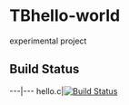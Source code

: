 # TBhello-world
experimental project

## Build Status
---|---
hello.c|[![Build Status](https://travis-ci.com/TOYBOY520/TBhello-world.svg?branch=master)](https://travis-ci.com/TOYBOY520/TBhello-world)
